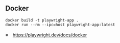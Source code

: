 ## Docker

```
docker build -t playwright-app .
docker run --rm --ipc=host playwright-app:latest
```

※　https://playwright.dev/docs/docker
